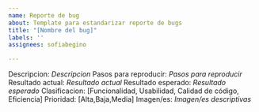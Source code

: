 ```yaml
---
name: Reporte de bug
about: Template para estandarizar reporte de bugs
title: "[Nombre del bug]"
labels: ''
assignees: sofiabegino

---
```


Descripcion: *Descripcion*
Pasos para reproducir: *Pasos para reproducir*
Resultado actual: *Resultado actual*
Resultado esperado: *Resultado esperado*
Clasificacion: [Funcionalidad, Usabilidad, Calidad de código, Eficiencia]
Prioridad: [Alta,Baja,Media]
Imagen/es: *Imagen/es descriptivas*
